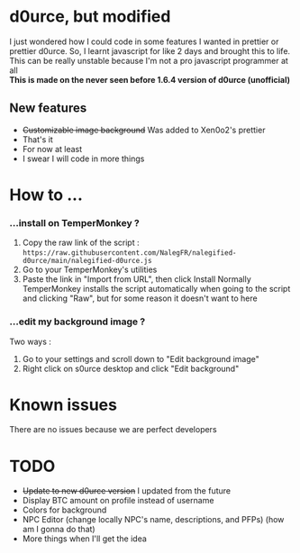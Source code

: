 # d0urce, but modified
I just wondered how I could code in some features I wanted in prettier or prettier d0urce.
So, I learnt javascript for like 2 days and brought this to life.
This can be really unstable because I'm not a pro javascript programmer at all  
**This is made on the never seen before 1.6.4 version of d0urce (unofficial)**
## New features
- ~~Customizable image background~~ Was added to Xen0o2's prettier
- That's it
- For now at least
- I swear I will code in more things

# How to ...
### ...install on TemperMonkey ?
1. Copy the raw link of the script : `https://raw.githubusercontent.com/NalegFR/nalegified-d0urce/main/nalegified-d0urce.js`
2. Go to your TemperMonkey's utilities
3. Paste the link in "Import from URL", then click Install
Normally TemperMonkey installs the script automatically when going to the script and clicking "Raw", but for some reason it doesn't want to here

### ...edit my background image ?
Two ways :
1. Go to your settings and scroll down to "Edit background image"
2. Right click on s0urce desktop and click "Edit background"

# Known issues
There are no issues because we are perfect developers

# TODO
- ~~Update to new d0urce version~~ I updated from the future
- Display BTC amount on profile instead of username
- Colors for background
- NPC Editor (change locally NPC's name, descriptions, and PFPs) (how am I gonna do that)
- More things when I'll get the idea

